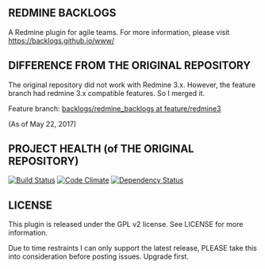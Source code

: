 REDMINE BACKLOGS
----------------

A Redmine plugin for agile teams. For more information,
please visit https://backlogs.github.io/www/


DIFFERENCE FROM THE ORIGINAL REPOSITORY
---------------------------------------

The original repository did not work with Redmine 3.x. However, the feature branch had redmine 3.x compatible features. So I merged it.

Feature branch: [backlogs/redmine_backlogs at feature/redmine3](https://github.com/backlogs/redmine_backlogs/tree/feature/redmine3)

(As of May 22, 2017)


PROJECT HEALTH (of THE ORIGINAL REPOSITORY)
--------------

[![Build Status](https://secure.travis-ci.org/backlogs/redmine_backlogs.png?branch=master)](http://travis-ci.org/backlogs/redmine_backlogs)
[![Code Climate](https://codeclimate.com/github/backlogs/redmine_backlogs.png)](https://codeclimate.com/github/backlogs/redmine_backlogs)
[![Dependency Status](https://gemnasium.com/backlogs/redmine_backlogs.png)](https://gemnasium.com/backlogs/redmine_backlogs)


LICENSE
-------
This plugin is released under the GPL v2 license. See
LICENSE for more information.

Due to time restraints I can only support the latest release, PLEASE take this into consideration before posting issues. Upgrade first.
